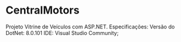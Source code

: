 # CentralMotors
Projeto Vitrine de Veículos com ASP.NET.
Especificações:
    Versão do DotNet: 8.0.101
    IDE: Visual Studio Community;
    
